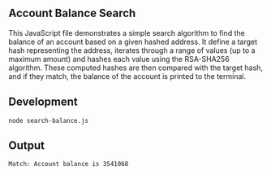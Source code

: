 ## Account Balance Search

This JavaScript file demonstrates a simple search algorithm to find the balance of an account based on a given hashed address. It define a target hash representing the address, iterates through a range of values (up to a maximum amount) and hashes each value using the RSA-SHA256 algorithm. These computed hashes are then compared with the target hash, and if they match, the balance of the account is printed to the terminal.

## Development

```
node search-balance.js
```

## Output

```
Match: Account balance is 3541068
```
